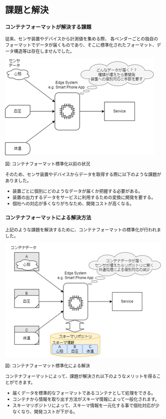 # 課題と解決

### コンテナフォーマットが解決する課題

従来、センサ装置やデバイスから計測値を集める際、
各ベンダーごとの独自のフォーマットでデータが届くものであり、そこに標準化されたフォーマット、データ構造等は存在しませんでした。

![](./basic_before.drawio.png)

図: コンテナフォーマット標準化以前の状況

そのため、センサ装置やデバイスからデータを取得する際に以下のような課題がありました。

- 装置ごとに個別にどのようなデータが届くか把握する必要がある。
- 装置の出力するデータをサービスに利用するための変換に開発を要する。
- 個社への対応が多くなりがちなため、開発コストが高くなる。

### コンテナフォーマットによる解決方法

上記のような課題を解決するために、コンテナフォーマットの標準化が行われました。

![](./basic_after.drawio.png)

図: コンテナフォーマット標準化による解決

コンテナフォーマットによって、課題が解決され以下のようなメリットを得ることができます。

- 届くデータを標準的なフォーマットであるコンテナとして処理をできる。
- コンテナから情報を取り出す方法がスキーマ情報によって一般化されます。
- スキーマリポジトリによって、スキーマ情報を一元化する事で個社対応が少なくなり、開発コストが下がる。
